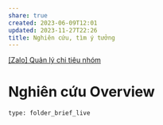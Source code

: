 ```yaml
---
share: true
created: 2023-06-09T12:01
updated: 2023-11-27T22:26
title: Nghiên cứu, tìm ý tưởng
---
```


[[Zalo] Quản lý chi tiêu nhóm](https://ptdat.notion.site/Zalo-Qu-n-l-chi-ti-u-nh-m-1e3961ef2cd040858538ffbb1dbedd3d)
# Nghiên cứu Overview
 
```ccard
type: folder_brief_live
```
